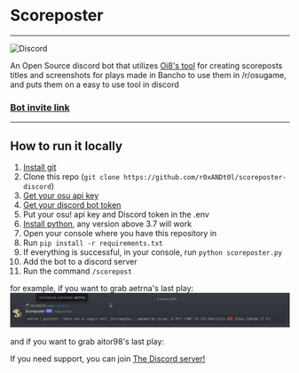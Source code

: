 # Scoreposter
---
![Discord](https://img.shields.io/discord/1059694340789764186?logo=Discord&style=for-the-badge)

An Open Source discord bot that utilizes [Oi8's tool](https://github.com/0i8/scoreposter) for creating scoreposts titles and screenshots for plays made in Bancho to use them in /r/osugame, and puts them on a easy to use tool in discord

### [Bot invite link](https://discord.com/oauth2/authorize?client_id=1059681329937133588&scope=bot&permissions=2147485696)

---
## How to run it locally
1. [Install git](https://git-scm.com/)
1. Clone this repo (`git clone https://github.com/r0xANDt0l/scoreposter-discord`)
1. [Get your osu api key](https://osu.ppy.sh/p/api)
1. [Get your discord bot token](https://discord.com/developers/applications)
1. Put your osu! api key and Discord token in the .env
1. [Install python](https://www.python.org/downloads/), any version above 3.7 will work
1. Open your console where you have this repository in
1. Run `pip install -r requirements.txt`
1. If everything is successful, in your console, run `python scoreposter.py`
1. Add the bot to a discord server
1. Run the command `/scorepost`

for example, if you want to grab aetrna's last play:
![example](readme-pics/example.png)

and if you want to grab aitor98's last play:

If you need support, you can join [The Discord server!](https://discord.gg/bEEAGJd2RR)
